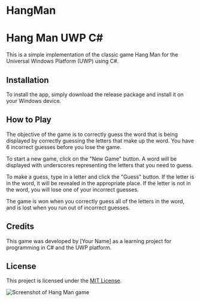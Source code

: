 # HangMan
<h1>Hang Man UWP C#</h1>
<p>This is a simple implementation of the classic game Hang Man for the Universal Windows Platform (UWP) using C#.</p>
<h2>Installation</h2>
<p>To install the app, simply download the release package and install it on your Windows device.</p>
<h2>How to Play</h2>
<p>The objective of the game is to correctly guess the word that is being displayed by correctly guessing the letters that make up the word. You have 6 incorrect guesses before you lose the game.</p>
<p>To start a new game, click on the "New Game" button. A word will be displayed with underscores representing the letters that you need to guess.</p>
<p>To make a guess, type in a letter and click the "Guess" button. If the letter is in the word, it will be revealed in the appropriate place. If the letter is not in the word, you will lose one of your incorrect guesses.</p>
<p>The game is won when you correctly guess all of the letters in the word, and is lost when you run out of incorrect guesses.</p>
<h2>Credits</h2>
<p>This game was developed by [Your Name] as a learning project for programming in C# and the UWP platform.</p>
<h2>License</h2>
<p>This project is licensed under the <a href="LICENSE">MIT License</a>.</p>
<img src="https://user-images.githubusercontent.com/113131666/208873424-14999b35-d1e2-4d63-9276-0f3ab09e4f7a.png" alt="Screenshot of Hang Man game">


